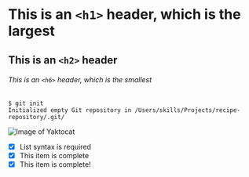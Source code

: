 # This is an `<h1>` header, which is the largest
## This is an `<h2>` header
###### This is an `<h6>` header, which is the smallest

```
$ git init
Initialized empty Git repository in /Users/skills/Projects/recipe-repository/.git/
```

![Image of Yaktocat](https://octodex.github.com/images/yaktocat.png)

- [x] List syntax is required
- [x] This item is complete
- [x] This item is complete!
